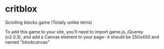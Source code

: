 # critblox
Scrolling blocks game (Totally unlike tetris)

To add this game to your site, you'll need to import game.js, jQuerey (v2.0.3), and add a Canvas element to your page- it should be 250x450 and named "blockcanvas"
